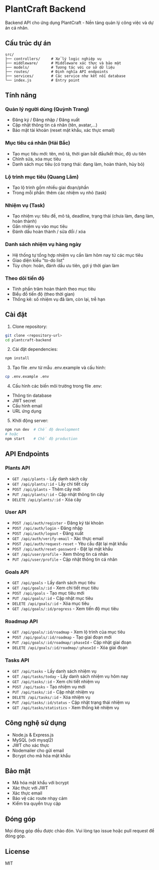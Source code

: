 # PlantCraft Backend

Backend API cho ứng dụng PlantCraft - Nền tảng quản lý công việc và dự án cá nhân. 

## Cấu trúc dự án

```
src/
├── controllers/     # Xử lý logic nghiệp vụ
├── middleware/      # Middleware xác thực và bảo mật
├── models/          # Tương tác với cơ sở dữ liệu
├── routes/          # Định nghĩa API endpoints
├── services/        # Các service như kết nối database
└── index.js         # Entry point
```

## Tính năng



### Quản lý người dùng (Quỳnh Trang)
- Đăng ký / Đăng nhập / Đăng xuất
- Cập nhật thông tin cá nhân (tên, avatar,...)
- Bảo mật tài khoản (reset mật khẩu, xác thực email)

### Mục tiêu cá nhân (Hải Bắc)
- Tạo mục tiêu mới: tên, mô tả, thời gian bắt đầu/kết thúc, độ ưu tiên
- Chỉnh sửa, xóa mục tiêu
- Danh sách mục tiêu (có trạng thái: đang làm, hoàn thành, hủy bỏ)

### Lộ trình mục tiêu (Quang Lâm)
- Tạo lộ trình gồm nhiều giai đoạn/phần
- Trong mỗi phần: thêm các nhiệm vụ nhỏ (task)

### Nhiệm vụ (Task)
- Tạo nhiệm vụ: tiêu đề, mô tả, deadline, trạng thái (chưa làm, đang làm, hoàn thành)
- Gắn nhiệm vụ vào mục tiêu
- Đánh dấu hoàn thành / sửa đổi / xóa

### Danh sách nhiệm vụ hàng ngày
- Hệ thống tự tổng hợp nhiệm vụ cần làm hôm nay từ các mục tiêu
- Giao diện kiểu "to-do list"
- Tùy chọn: hoãn, đánh dấu ưu tiên, gợi ý thời gian làm

### Theo dõi tiến độ
- Tính phần trăm hoàn thành theo mục tiêu
- Biểu đồ tiến độ (theo thời gian)
- Thống kê: số nhiệm vụ đã làm, còn lại, trễ hạn

## Cài đặt

1. Clone repository:
```bash
git clone <repository-url>
cd plantcraft-backend
```

2. Cài đặt dependencies:
```bash
npm install
```

3. Tạo file .env từ mẫu .env.example và cấu hình:
```bash
cp .env.example .env
```

4. Cấu hình các biến môi trường trong file .env:
- Thông tin database
- JWT secret
- Cấu hình email
- URL ứng dụng

5. Khởi động server:
```bash
npm run dev  # Chế độ development
# hoặc
npm start    # Chế độ production
```

## API Endpoints

### Plants API
- `GET /api/plants` - Lấy danh sách cây
- `GET /api/plants/:id` - Lấy chi tiết cây
- `POST /api/plants` - Thêm cây mới
- `PUT /api/plants/:id` - Cập nhật thông tin cây
- `DELETE /api/plants/:id` - Xóa cây

### User API
- `POST /api/auth/register` - Đăng ký tài khoản
- `POST /api/auth/login` - Đăng nhập
- `POST /api/auth/logout` - Đăng xuất
- `GET /api/auth/verify-email` - Xác thực email
- `POST /api/auth/request-reset` - Yêu cầu đặt lại mật khẩu
- `POST /api/auth/reset-password` - Đặt lại mật khẩu
- `GET /api/user/profile` - Xem thông tin cá nhân
- `PUT /api/user/profile` - Cập nhật thông tin cá nhân

### Goals API
- `GET /api/goals` - Lấy danh sách mục tiêu
- `GET /api/goals/:id` - Xem chi tiết mục tiêu
- `POST /api/goals` - Tạo mục tiêu mới
- `PUT /api/goals/:id` - Cập nhật mục tiêu
- `DELETE /api/goals/:id` - Xóa mục tiêu
- `GET /api/goals/:id/progress` - Xem tiến độ mục tiêu

### Roadmap API
- `GET /api/goals/:id/roadmap` - Xem lộ trình của mục tiêu
- `POST /api/goals/:id/roadmap` - Tạo giai đoạn mới
- `PUT /api/goals/:id/roadmap/:phaseId` - Cập nhật giai đoạn
- `DELETE /api/goals/:id/roadmap/:phaseId` - Xóa giai đoạn

### Tasks API
- `GET /api/tasks` - Lấy danh sách nhiệm vụ
- `GET /api/tasks/today` - Lấy danh sách nhiệm vụ hôm nay
- `GET /api/tasks/:id` - Xem chi tiết nhiệm vụ
- `POST /api/tasks` - Tạo nhiệm vụ mới
- `PUT /api/tasks/:id` - Cập nhật nhiệm vụ
- `DELETE /api/tasks/:id` - Xóa nhiệm vụ
- `PUT /api/tasks/:id/status` - Cập nhật trạng thái nhiệm vụ
- `GET /api/tasks/statistics` - Xem thống kê nhiệm vụ

## Công nghệ sử dụng

- Node.js & Express.js
- MySQL (với mysql2)
- JWT cho xác thực
- Nodemailer cho gửi email
- Bcrypt cho mã hóa mật khẩu

## Bảo mật

- Mã hóa mật khẩu với bcrypt
- Xác thực với JWT
- Xác thực email
- Bảo vệ các route nhạy cảm
- Kiểm tra quyền truy cập

## Đóng góp

Mọi đóng góp đều được chào đón. Vui lòng tạo issue hoặc pull request để đóng góp.

## License

MIT